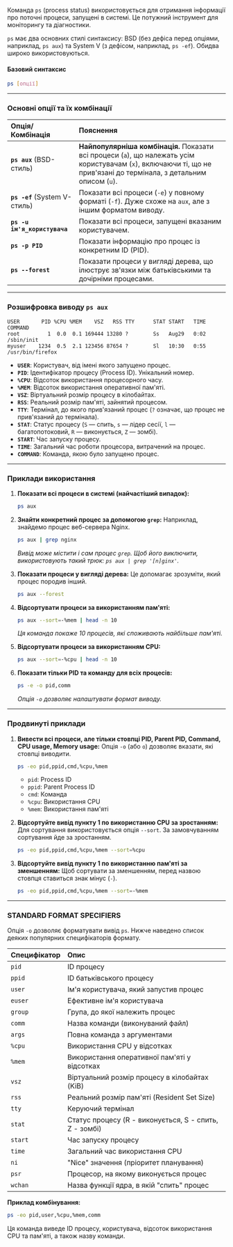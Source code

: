 Команда `ps` (process status) використовується для отримання інформації про поточні процеси, запущені в системі. Це потужний інструмент для моніторингу та діагностики.

`ps` має два основних стилі синтаксису: BSD (без дефіса перед опціями, наприклад, `ps aux`) та System V (з дефісом, наприклад, `ps -ef`). Обидва широко використовуються.

#### **Базовий синтаксис**

```bash
ps [опції]
```

--- 

### **Основні опції та їх комбінації**

| Опція/Комбінація | Пояснення |
| :--- | :--- |
| **`ps aux`** (BSD-стиль) | **Найпопулярніша комбінація.** Показати всі процеси (`a`), що належать усім користувачам (`x`), включаючи ті, що не прив'язані до термінала, з детальним описом (`u`). |
| **`ps -ef`** (System V-стиль) | Показати всі процеси (`-e`) у повному форматі (`-f`). Дуже схоже на `aux`, але з іншим форматом виводу. |
| **`ps -u ім'я_користувача`** | Показати всі процеси, запущені вказаним користувачем. |
| **`ps -p PID`** | Показати інформацію про процес із конкретним ID (PID). |
| **`ps --forest`** | Показати процеси у вигляді дерева, що ілюструє зв'язки між батьківськими та дочірніми процесами. |

--- 

### **Розшифровка виводу `ps aux`**

```
USER       PID %CPU %MEM    VSZ   RSS TTY      STAT START   TIME COMMAND
root         1  0.0  0.1 169444 13280 ?        Ss   Aug29   0:02 /sbin/init
myuser    1234  0.5  2.1 123456 87654 ?        Sl   10:30   0:55 /usr/bin/firefox
```

*   **`USER`**: Користувач, від імені якого запущено процес.
*   **`PID`**: Ідентифікатор процесу (Process ID). Унікальний номер.
*   **`%CPU`**: Відсоток використання процесорного часу.
*   **`%MEM`**: Відсоток використання оперативної пам'яті.
*   **`VSZ`**: Віртуальний розмір процесу в кілобайтах.
*   **`RSS`**: Реальний розмір пам'яті, зайнятий процесом.
*   **`TTY`**: Термінал, до якого прив'язаний процес (`?` означає, що процес не прив'язаний до термінала).
*   **`STAT`**: Статус процесу (`S` — спить, `s` — лідер сесії, `l` — багатопотоковий, `R` — виконується, `Z` — зомбі).
*   **`START`**: Час запуску процесу.
*   **`TIME`**: Загальний час роботи процесора, витрачений на процес.
*   **`COMMAND`**: Команда, якою було запущено процес.

--- 

### **Приклади використання**

1.  **Показати всі процеси в системі (найчастіший випадок):**
    ```bash
    ps aux
    ```

2.  **Знайти конкретний процес за допомогою `grep`:**
    Наприклад, знайдемо процес веб-сервера Nginx.
    ```bash
    ps aux | grep nginx
    ```
    *Вивід може містити і сам процес `grep`. Щоб його виключити, використовують такий трюк: `ps aux | grep '[n]ginx'`.*

3.  **Показати процеси у вигляді дерева:**
    Це допомагає зрозуміти, який процес породив інший.
    ```bash
    ps aux --forest
    ```

4.  **Відсортувати процеси за використанням пам'яті:**
    ```bash
    ps aux --sort=-%mem | head -n 10
    ```
    *Ця команда покаже 10 процесів, які споживають найбільше пам'яті.*

5.  **Відсортувати процеси за використанням CPU:**
    ```bash
    ps aux --sort=-%cpu | head -n 10
    ```

6.  **Показати тільки PID та команду для всіх процесів:**
    ```bash
    ps -e -o pid,comm
    ```
    *Опція `-o` дозволяє налаштувати формат виводу.*

---

### **Продвинуті приклади**

1.  **Вивести всі процеси, але тільки стовпці PID, Parent PID, Command, CPU usage, Memory usage:**
    Опція `-o` (або `o`) дозволяє вказати, які стовпці виводити.

    ```bash
    ps -eo pid,ppid,cmd,%cpu,%mem
    ```
    *   `pid`: Process ID
    *   `ppid`: Parent Process ID
    *   `cmd`: Команда
    *   `%cpu`: Використання CPU
    *   `%mem`: Використання пам'яті

2.  **Відсортуйте вивід пункту 1 по використанню CPU за зростанням:**
    Для сортування використовується опція `--sort`. За замовчуванням сортування йде за зростанням.

    ```bash
    ps -eo pid,ppid,cmd,%cpu,%mem --sort=%cpu
    ```

3.  **Відсортуйте вивід пункту 1 по використанню пам'яті за зменшенням:**
    Щоб сортувати за зменшенням, перед назвою стовпця ставиться знак мінус (`-`).

    ```bash
    ps -eo pid,ppid,cmd,%cpu,%mem --sort=-%mem
    ```

---

### **STANDARD FORMAT SPECIFIERS**

Опція `-o` дозволяє форматувати вивід `ps`. Нижче наведено список деяких популярних специфікаторів формату.

| Специфікатор | Опис |
| :--- | :--- |
| `pid` | ID процесу |
| `ppid` | ID батьківського процесу |
| `user` | Ім'я користувача, який запустив процес |
| `euser` | Ефективне ім'я користувача |
| `group` | Група, до якої належить процес |
| `comm` | Назва команди (виконуваний файл) |
| `args` | Повна команда з аргументами |
| `%cpu` | Використання CPU у відсотках |
| `%mem` | Використання оперативної пам'яті у відсотках |
| `vsz` | Віртуальний розмір процесу в кілобайтах (KiB) |
| `rss` | Реальний розмір пам'яті (Resident Set Size) |
| `tty` | Керуючий термінал |
| `stat` | Статус процесу (R - виконується, S - спить, Z - зомбі) |
| `start` | Час запуску процесу |
| `time` | Загальний час використання CPU |
| `ni` | "Nice" значення (пріоритет планування) |
| `psr` | Процесор, на якому виконується процес |
| `wchan` | Назва функції ядра, в якій "спить" процес |

**Приклад комбінування:**

```bash
ps -eo pid,user,%cpu,%mem,comm
```
Ця команда виведе ID процесу, користувача, відсоток використання CPU та пам'яті, а також назву команди.
